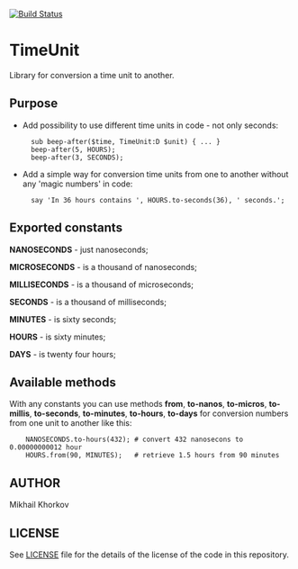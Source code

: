 [![Build Status](https://travis-ci.org/atroxaper/p6-TimeUnit.svg?branch=master)](https://travis-ci.org/atroxaper/p6-TimeUnit)

TimeUnit
========

Library for conversion a time unit to another.

Purpose
-------

* Add possibility to use different time units in
code - not only seconds:

        sub beep-after($time, TimeUnit:D $unit) { ... }
        beep-after(5, HOURS);
        beep-after(3, SECONDS);

* Add a simple way for conversion time units from
one to another without any 'magic numbers' in code:

        say 'In 36 hours contains ', HOURS.to-seconds(36), ' seconds.';

Exported constants
------------------

**NANOSECONDS** - just nanoseconds;

**MICROSECONDS** - is a thousand of nanoseconds;

**MILLISECONDS** - is a thousand of microseconds;

**SECONDS** - is a thousand of milliseconds;

**MINUTES** - is sixty seconds;

**HOURS** - is sixty minutes;

**DAYS** - is twenty four hours;

Available methods
-----------------

With any constants you can use methods **from**, **to-nanos**, **to-micros**, **to-millis**,
**to-seconds**, **to-minutes**, **to-hours**, **to-days** for conversion numbers 
from one unit to another like this:

        NANOSECONDS.to-hours(432); # convert 432 nanosecons to 0.00000000012 hour
        HOURS.from(90, MINUTES);   # retrieve 1.5 hours from 90 minutes

AUTHOR
------

Mikhail Khorkov

LICENSE
-------

See [LICENSE](LICENSE) file for the details of the license of the code in this repository.

       



